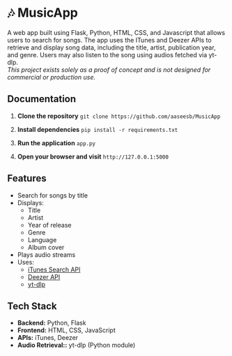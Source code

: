 # 🎶 MusicApp
A web app built using Flask, Python, HTML, CSS, and Javascript that allows users to search for songs. The app uses the ITunes and Deezer APIs to retrieve and display song data, including the title, artist, publication year, and genre. Users may also listen to the song using audios fetched via yt-dlp.  
*This project exists solely as a proof of concept and is not designed for commercial or production use.*

## Documentation

1. **Clone the repository** `git clone https://github.com/aaseesb/MusicApp`

2. **Install dependencies** `pip install -r requirements.txt`

3. **Run the application** `app.py`

4. **Open your browser and visit** `http://127.0.0.1:5000`

## Features
- Search for songs by title
- Displays:
  - Title
  - Artist
  - Year of release
  - Genre
  - Language
  - Album cover
- Plays audio streams
- Uses:
  - [iTunes Search API](https://developer.apple.com/library/archive/documentation/AudioVideo/Conceptual/iTuneSearchAPI/)
  - [Deezer API](https://developers.deezer.com/api)
  - [yt-dlp](https://github.com/yt-dlp/yt-dlp)

##  Tech Stack

- **Backend:** Python, Flask
- **Frontend:** HTML, CSS, JavaScript
- **APIs:** iTunes, Deezer
- **Audio Retrieval::** yt-dlp (Python module)
